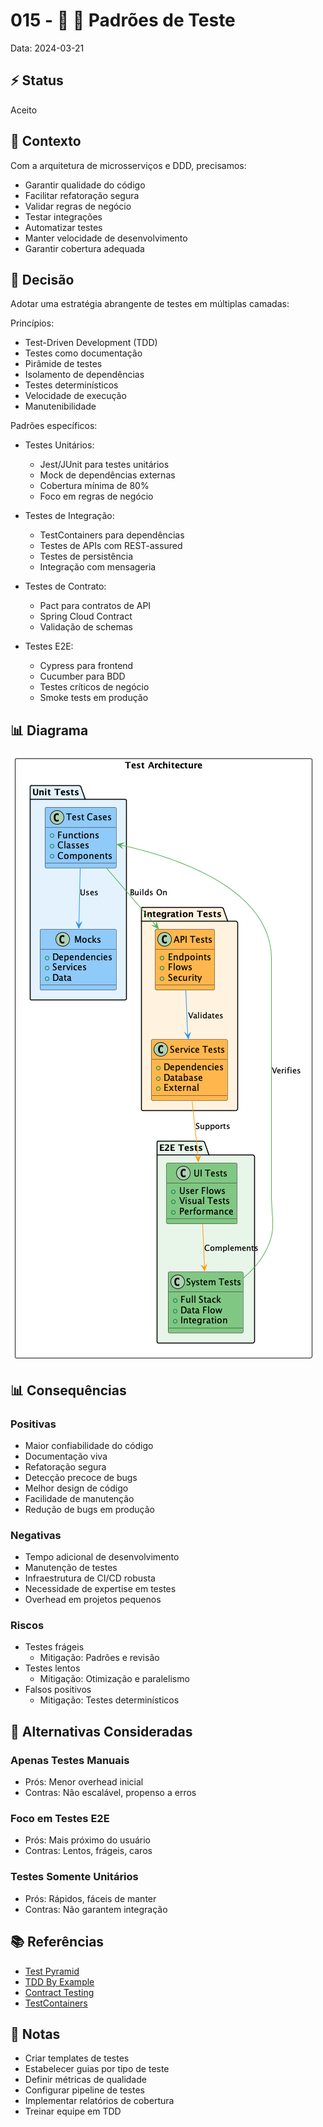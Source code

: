 # 015 - 📝 🧪 Padrões de Teste

Data: 2024-03-21

## ⚡ Status

Aceito

## 🎯 Contexto

Com a arquitetura de microsserviços e DDD, precisamos:
- Garantir qualidade do código
- Facilitar refatoração segura
- Validar regras de negócio
- Testar integrações
- Automatizar testes
- Manter velocidade de desenvolvimento
- Garantir cobertura adequada

## 🔨 Decisão

Adotar uma estratégia abrangente de testes em múltiplas camadas:

Princípios:
- Test-Driven Development (TDD)
- Testes como documentação
- Pirâmide de testes
- Isolamento de dependências
- Testes determinísticos
- Velocidade de execução
- Manutenibilidade

Padrões específicos:
- Testes Unitários:
  - Jest/JUnit para testes unitários
  - Mock de dependências externas
  - Cobertura mínima de 80%
  - Foco em regras de negócio

- Testes de Integração:
  - TestContainers para dependências
  - Testes de APIs com REST-assured
  - Testes de persistência
  - Integração com mensageria

- Testes de Contrato:
  - Pact para contratos de API
  - Spring Cloud Contract
  - Validação de schemas

- Testes E2E:
  - Cypress para frontend
  - Cucumber para BDD
  - Testes críticos de negócio
  - Smoke tests em produção

## 📊 Diagrama

![Diagrama de Padrões de Teste](../_assets/adr-015-test-patterns.png)

## 📊 Consequências

### Positivas

- Maior confiabilidade do código
- Documentação viva
- Refatoração segura
- Detecção precoce de bugs
- Melhor design de código
- Facilidade de manutenção
- Redução de bugs em produção

### Negativas

- Tempo adicional de desenvolvimento
- Manutenção de testes
- Infraestrutura de CI/CD robusta
- Necessidade de expertise em testes
- Overhead em projetos pequenos

### Riscos

- Testes frágeis
  - Mitigação: Padrões e revisão
- Testes lentos
  - Mitigação: Otimização e paralelismo
- Falsos positivos
  - Mitigação: Testes determinísticos

## 🔄 Alternativas Consideradas

### Apenas Testes Manuais
- Prós: Menor overhead inicial
- Contras: Não escalável, propenso a erros

### Foco em Testes E2E
- Prós: Mais próximo do usuário
- Contras: Lentos, frágeis, caros

### Testes Somente Unitários
- Prós: Rápidos, fáceis de manter
- Contras: Não garantem integração

## 📚 Referências

- [Test Pyramid](https://martinfowler.com/articles/practical-test-pyramid.html)
- [TDD By Example](https://www.amazon.com/Test-Driven-Development-Kent-Beck/dp/0321146530)
- [Contract Testing](https://pact.io/)
- [TestContainers](https://www.testcontainers.org/)

## 📝 Notas

- Criar templates de testes
- Estabelecer guias por tipo de teste
- Definir métricas de qualidade
- Configurar pipeline de testes
- Implementar relatórios de cobertura
- Treinar equipe em TDD 